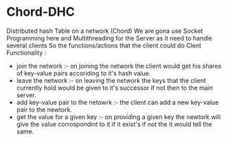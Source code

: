 # Chord-DHC
Distributed hash Table on a network (Chord)
We are gona use Socket Programming here
and Multithreading for the Server as it need to handle several clients
So the functions/actions that the client could do
Clent Functionality :
* join the network :- on joining the network the client would get his shares of key-value pairs accoriding to it's hash value.
* leave the network :- on leaving the network the keys that the client currently hold would be given to it's successor if not then to the main server.
* add key-value pair to the netowrk :- the client can add a new key-value pair to the newtork.
* get the value for a given key :- on providing a given key the newtork will give the value corrospondint to it if it exist's if not the it would tell the same.
